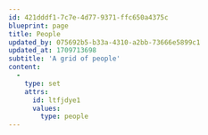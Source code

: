```yaml
---
id: 421dddf1-7c7e-4d77-9371-ffc650a4375c
blueprint: page
title: People
updated_by: 075692b5-b33a-4310-a2bb-73666e5899c1
updated_at: 1709713698
subtitle: 'A grid of people'
content:
  -
    type: set
    attrs:
      id: ltfjdye1
      values:
        type: people
---
```

